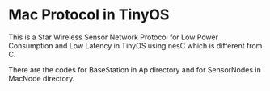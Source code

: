 # Mac Protocol in TinyOS
  This is a Star Wireless Sensor Network Protocol for Low Power Consumption and Low Latency in TinyOS using nesC which is different from C.
  
  There are the codes for BaseStation in Ap directory and for SensorNodes in MacNode directory.
